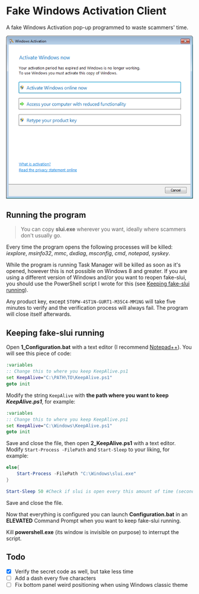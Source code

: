 # Fake Windows Activation Client

A fake Windows Activation pop-up programmed to waste scammers' time.

![Preview](./Preview.png)

## Running the program

> You can copy **slui.exe** wherever you want, ideally where scammers don't usually go.

Every time the program opens the following processes will be killed: *iexplore*, *msinfo32*, *mmc*, *dxdiag*, *msconfig*, *cmd*, *notepad*, *syskey*.

While the program is running Task Manager will be killed as soon as it's opened, however this is not possible on Windows 8 and greater. If you are using a different version of Windows and/or you want to reopen fake-slui, you should use the PowerShell script I wrote for this (see [Keeping fake-slui running](#Keeping-fake-slui-running)).

Any product key, except `5T0PW-4ST1N-GURT1-M35C4-MM1NG` will take five minutes to verify and the verification process will always fail. The program will close itself afterwards.

## Keeping fake-slui running

Open **1_Configuration.bat** with a text editor (I recommend [Notepad++](https://notepad-plus-plus.org/)). You will see this piece of code:

```bat
:variables
:: Change this to where you keep KeepAlive.ps1
set KeepAlive="C:\PATH\TO\KeepAlive.ps1"
goto init
```

Modify the string `KeepAlive` with **the path where you want to keep *KeepAlive.ps1***, for example:

```bat
:variables
:: Change this to where you keep KeepAlive.ps1
set KeepAlive="C:\Windows\KeepAlive.ps1"
goto init
```

Save and close the file, then open **2_KeepAlive.ps1** with a text editor. Modify `Start-Process -FilePath` and `Start-Sleep` to your liking, for example:

```powershell
else{
    Start-Process -FilePath "C:\Windows\slui.exe"
}
```

```powershell
Start-Sleep 50 #Check if slui is open every this amount of time (seconds)
```

Save and close the file.

Now that everything is configured you can launch **Configuration.bat** in an **ELEVATED** Command Prompt when you want to keep fake-slui running.

Kill **powershell.exe** (its window is invisible on purpose) to interrupt the script.

## Todo

- [x] Verify the secret code as well, but take less time
- [ ] Add a dash every five characters
- [ ] Fix bottom panel weird positioning when using Windows classic theme
